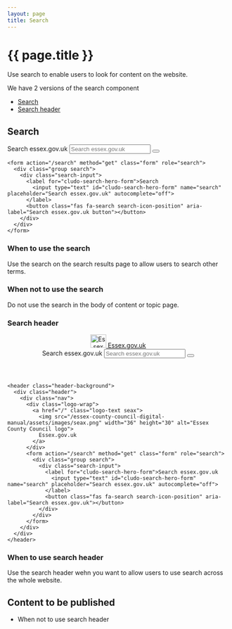 ```yaml
---
layout: page
title: Search
---
```


# {{ page.title }}

Use search to enable users to look for content on the website.

We have 2 versions of the search component

- [Search]()
- [Search header]()

## Search

<form action="/search" method="get" class="form" role="search">
  <div class="group search">
    <div class="search-input">
      <label for="cludo-search-hero-form">Search essex.gov.uk
        <input type="text" id="cludo-search-hero-form" name="search" placeholder="Search essex.gov.uk" autocomplete="off">
      </label>
      <button class="fas fa-search search-icon-position" aria-label="Search essex.gov.uk"></button>
    </div>
  </div>
</form>

    <form action="/search" method="get" class="form" role="search">
      <div class="group search">
        <div class="search-input">
          <label for="cludo-search-hero-form">Search
            <input type="text" id="cludo-search-hero-form" name="search" placeholder="Search essex.gov.uk" autocomplete="off">
          </label>
          <button class="fas fa-search search-icon-position" aria-label="Search essex.gov.uk button"></button>
        </div>
      </div>
    </form>

### When to use the search

Use the search on the search results page to allow users to search other terms.

### When not to use the search

Do not use the search in the body of content or topic page.

### Search header

<header class="header-background">
  <div class="header">
    <div class="nav">
      <div class="logo-wrap">
        <a href="/" class="logo-text seax">
          <img src="/essex-county-council-digital-manual/assets/images/seax.png" width="36" height="30" alt="Essex County Council logo">
          Essex.gov.uk
        </a>
      </div>
      <form action="/search" method="get" class="form" role="search">
        <div class="group search">
          <div class="search-input">
            <label for="cludo-search-hero-form">Search essex.gov.uk
              <input type="text" id="cludo-search-hero-form" name="search" placeholder="Search essex.gov.uk" autocomplete="off">
            </label>
            <button class="fas fa-search search-icon-position" aria-label="Search essex.gov.uk"></button>
          </div>
        </div>
      </form>
    </div>
  </div>
</header>

    <header class="header-background">
      <div class="header">
        <div class="nav">
          <div class="logo-wrap">
            <a href="/" class="logo-text seax">
              <img src="/essex-county-council-digital-manual/assets/images/seax.png" width="36" height="30" alt="Essex County Council logo">
              Essex.gov.uk
            </a>
          </div>
          <form action="/search" method="get" class="form" role="search">
            <div class="group search">
              <div class="search-input">
                <label for="cludo-search-hero-form">Search essex.gov.uk
                  <input type="text" id="cludo-search-hero-form" name="search" placeholder="Search essex.gov.uk" autocomplete="off">
                </label>
                <button class="fas fa-search search-icon-position" aria-label="Search essex.gov.uk"></button>
              </div>
            </div>
          </form>
        </div>
      </div>
    </header>

### When to use search header

Use the search header wehn you want to allow users to use search across the whole website.

## Content to be published

- When not to use search header